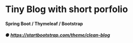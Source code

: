 # Tiny Blog with short porfolio

#### Spring Boot / Thymeleaf / Bootstrap

##### ● https://startbootstrap.com/theme/clean-blog
